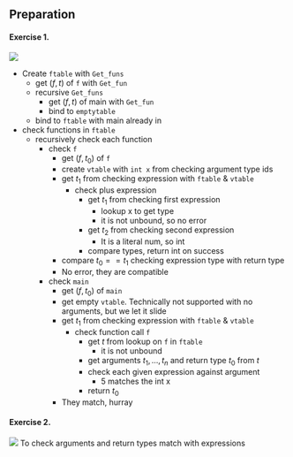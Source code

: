 ## Preparation
#### Exercise 1.
![](Pasted%20image%2020240319203241.png)
- Create `ftable` with `Get_funs`
	- get $(f, t)$ of `f` with `Get_fun`
	- recursive `Get_funs`
		- get $(f,t)$ of main with `Get_fun`
		- bind to `emptytable`
	- bind to `ftable` with main already in
- check functions in `ftable`
	- recursively check each function
		- check `f`
			- get $(f, t_{0})$ of `f`
			- create `vtable` with `int x` from checking argument type ids
			- get $t_{1}$ from checking expression with `ftable` & `vtable`
				- check plus expression
					- get $t_{1}$ from checking first expression
						- lookup x to get type
						- it is not unbound, so no error
					- get $t_{2}$ from checking second expression
						- It is a literal num, so int
					- compare types, return int on success
			- compare $t_{0}==t_{1}$ checking expression type with return type
			- No error, they are compatible
		- check `main`
			- get $(f, t_{0})$ of `main`
			- get empty `vtable`. Technically not supported with no arguments, but we let it slide
			- get $t_{1}$ from checking expression with `ftable` & `vtable`
				- check function call `f`
					- get $t$ from lookup on `f` in `ftable`
						- it is not unbound
					- get arguments $t_{1},\dots,t_{n}$ and return type $t_{0}$ from $t$
					- check each given expression against argument
						- 5 matches the int x
					- return $t_{0}$
			- They match, hurray
#### Exercise 2.
![](Pasted%20image%2020240319203249.png)
To check arguments and return types match with expressions